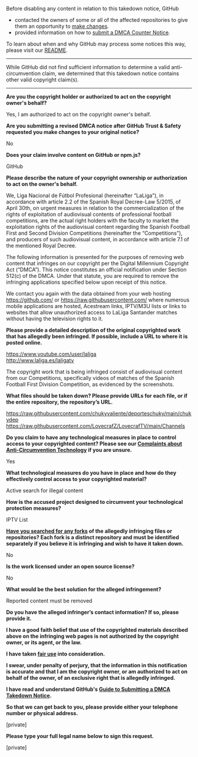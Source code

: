 Before disabling any content in relation to this takedown notice, GitHub
- contacted the owners of some or all of the affected repositories to give them an opportunity to [make changes](https://docs.github.com/en/github/site-policy/dmca-takedown-policy#a-how-does-this-actually-work).
- provided information on how to [submit a DMCA Counter Notice](https://docs.github.com/en/articles/guide-to-submitting-a-dmca-counter-notice).

To learn about when and why GitHub may process some notices this way, please visit our [README](https://github.com/github/dmca/blob/master/README.md#anatomy-of-a-takedown-notice).

---

While GitHub did not find sufficient information to determine a valid anti-circumvention claim, we determined that this takedown notice contains other valid copyright claim(s).

---

**Are you the copyright holder or authorized to act on the copyright owner's behalf?**

Yes, I am authorized to act on the copyright owner's behalf.

**Are you submitting a revised DMCA notice after GitHub Trust & Safety requested you make changes to your original notice?**

No

**Does your claim involve content on GitHub or npm.js?**

GitHub

**Please describe the nature of your copyright ownership or authorization to act on the owner's behalf.**

We, Liga Nacional de Fútbol Profesional (hereinafter “LaLiga”), in accordance with article 2.2 of the Spanish Royal Decree-Law 5/2015, of April 30th, on urgent measures in relation to the commercialization of the rights of exploitation of audiovisual contents of professional football competitions, are the actual right holders with the faculty to market the exploitation rights of the audiovisual content regarding the Spanish Football First and Second Division Competitions (hereinafter the “Competitions”), and producers of such audiovisual content, in accordance with article 7.1 of the mentioned Royal Decree.

The following information is presented for the purposes of removing web content that infringes on our copyright per the Digital Millennium Copyright Act (“DMCA”). This notice constitutes an official notification under Section 512(c) of the DMCA. Under that statute, you are required to remove the infringing applications specified below upon receipt of this notice.

We contact you again with the data obtained from your web hosting https://github.com/ or https://raw.githubusercontent.com/ where numerous mobile applications are hosted, Acestream links, IPTV/M3U lists or links to websites that allow unauthorized access to LaLiga Santander matches without having the television rights to it.

**Please provide a detailed description of the original copyrighted work that has allegedly been infringed. If possible, include a URL to where it is posted online.**

https://www.youtube.com/user/laliga  
http://www.laliga.es/laligatv

The copyright work that is being infringed consist of audiovisual content from our Competitions, specifically videos of matches of the Spanish Football First Division Competition, as evidenced by the screenshots.

**What files should be taken down? Please provide URLs for each file, or if the entire repository, the repository’s URL.**

https://raw.githubusercontent.com/chukyvaliente/deporteschuky/main/chukydep  
https://raw.githubusercontent.com/LovecrafZ/LovecrafTV/main/Channels

**Do you claim to have any technological measures in place to control access to your copyrighted content? Please see our <a href="https://docs.github.com/articles/guide-to-submitting-a-dmca-takedown-notice#complaints-about-anti-circumvention-technology">Complaints about Anti-Circumvention Technology</a> if you are unsure.**

Yes

**What technological measures do you have in place and how do they effectively control access to your copyrighted material?**

Active search for illegal content

**How is the accused project designed to circumvent your technological protection measures?**

IPTV List

**<a href="https://docs.github.com/articles/dmca-takedown-policy#b-what-about-forks-or-whats-a-fork">Have you searched for any forks</a> of the allegedly infringing files or repositories? Each fork is a distinct repository and must be identified separately if you believe it is infringing and wish to have it taken down.**

No

**Is the work licensed under an open source license?**

No

**What would be the best solution for the alleged infringement?**

Reported content must be removed

**Do you have the alleged infringer’s contact information? If so, please provide it.**

**I have a good faith belief that use of the copyrighted materials described above on the infringing web pages is not authorized by the copyright owner, or its agent, or the law.**

**I have taken <a href="https://www.lumendatabase.org/topics/22">fair use</a> into consideration.**

**I swear, under penalty of perjury, that the information in this notification is accurate and that I am the copyright owner, or am authorized to act on behalf of the owner, of an exclusive right that is allegedly infringed.**

**I have read and understand GitHub's <a href="https://docs.github.com/articles/guide-to-submitting-a-dmca-takedown-notice/">Guide to Submitting a DMCA Takedown Notice</a>.**

**So that we can get back to you, please provide either your telephone number or physical address.**

[private]

**Please type your full legal name below to sign this request.**

[private]
